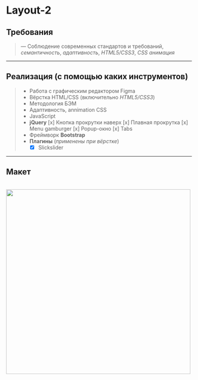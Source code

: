 # Layout-2
## Требования
> — Соблюдение современных стандартов и требований, _семантичность_, _адаптивность_, _HTML5/CSS3_, _CSS анимация_
---
## Реализация (с помощью каких инструментов)

> - Работа с графическим редактором Figma
> - Вёрстка HTML/CSS (включительно _HTML5/CSS3_)
> - Методология БЭМ
> - Адаптивность, annimation CSS
> - JavaScript
> - **jQuery**
>    [x] Кнопка прокрутки наверх
>    [x] Плавная прокрутка
>    [x] Menu gamburger
>    [x] Popup-окно
>    [x] Tabs
> - Фреймворк **Bootstrap**
> - **Плагины** (_применены_ _при_ _вёрстке_)
>    - [x] Slickslider
---
## Макет
<br>
<img height="500" width="500" src="">
</br>
